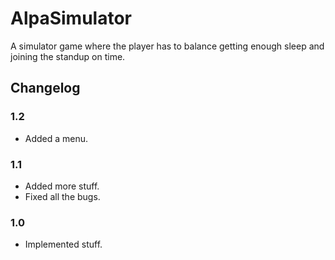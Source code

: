 # AlpaSimulator

A simulator game where the player has to balance getting enough sleep and joining the standup on time.

## Changelog

### 1.2

- Added a menu.

### 1.1

- Added more stuff.
- Fixed all the bugs.

### 1.0

- Implemented stuff.
